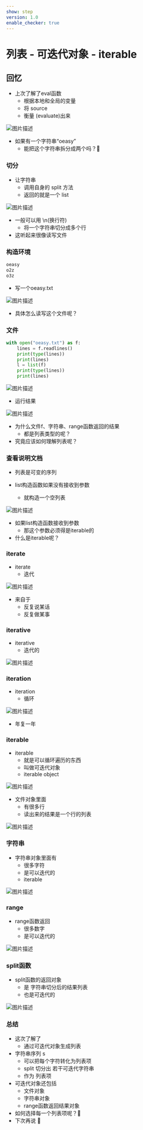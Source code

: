 ```yaml
---
show: step
version: 1.0
enable_checker: true
---
```


# 列表 - 可迭代对象 - iterable

## 回忆

- 上次了解了eval函数
	- 根据本地和全局的变量
	- 将 source 
	- 衡量 (evaluate)出来

![图片描述](https://doc.shiyanlou.com/courses/uid1190679-20231227-1703684635657)

- 如果有一个字符串“oeasy”
	- 能把这个字符串拆分成两个吗？🤔

### 切分

- 让字符串
	- 调用自身的 split 方法
	- 返回的就是一个 list

![图片描述](https://doc.shiyanlou.com/courses/uid1190679-20210828-1630125084974)

- 一般可以用 \n(换行符)
	- 将一个字符串切分成多个行
- 这听起来很像读写文件

### 构造环境

```txt
oeasy
o2z
o3z
```

- 写一个oeasy.txt

![图片描述](https://doc.shiyanlou.com/courses/uid1190679-20231227-1703684992028)

- 具体怎么读写这个文件呢？

### 文件

```python
with open("oeasy.txt") as f:
    lines = f.readlines()
    print(type(lines))
    print(lines)
    l = list(f)
    print(type(lines))
    print(lines)
```

![图片描述](https://doc.shiyanlou.com/courses/uid1190679-20221115-1668478997139)

- 运行结果

![图片描述](https://doc.shiyanlou.com/courses/uid1190679-20221115-1668479007016)

- 为什么文件f、字符串、range函数返回的结果
	- 都是列表类型的呢？
- 究竟应该如何理解列表呢？

### 查看说明文档

- 列表是可变的序列

- list构造函数如果没有接收到参数
	- 就构造一个空列表

![图片描述](https://doc.shiyanlou.com/courses/uid1190679-20221115-1668495496298)

- 如果list构造函数接收到参数
	- 那这个参数必须得是iterable的
- 什么是iterable呢？

### iterate

- iterate
	- 迭代

![图片描述](https://doc.shiyanlou.com/courses/uid1190679-20231203-1701570452880)

- 来自于
	- 反复说某话
	- 反复做某事

### iterative

- iterative
	- 迭代的

![图片描述](https://doc.shiyanlou.com/courses/uid1190679-20231203-1701569904613)

### iteration

- iteration
	- 循环

![图片描述](https://doc.shiyanlou.com/courses/uid1190679-20231203-1701572317259)

- 年复一年

### iterable

- iterable
	- 就是可以循环遍历的东西
	- 叫做可迭代对象
	- iterable object

![图片描述](https://doc.shiyanlou.com/courses/uid1190679-20231203-1701570679803)

- 文件对象里面
	- 有很多行
	- 读出来的结果是一个行的列表

![图片描述](https://doc.shiyanlou.com/courses/uid1190679-20221115-1668478997139)

### 字符串

- 字符串对象里面有
	- 很多字符
	- 是可以迭代的
	- iterable

![图片描述](https://doc.shiyanlou.com/courses/uid1190679-20231227-1703685665570)

### range

- range函数返回
	- 很多数字
	- 是可以迭代的

![图片描述](https://doc.shiyanlou.com/courses/uid1190679-20231227-1703685742328)

### split函数

- split函数的返回对象
	- 是 字符串切分后的结果列表
	- 也是可迭代的

![图片描述](https://doc.shiyanlou.com/courses/uid1190679-20231227-1703685822215)


### 总结

- 这次了解了
	- 通过可迭代对象生成列表
- 字符串序列 s
  - 可以把每个字符转化为列表项
  - split 切分出 若干可迭代字符串
  - 作为 列表项
- 可迭代对象还包括
	- 文件对象
	- 字符串对象
	- range函数返回结果对象
- 如何选择每一个列表项呢？🤔
- 下次再说 👋